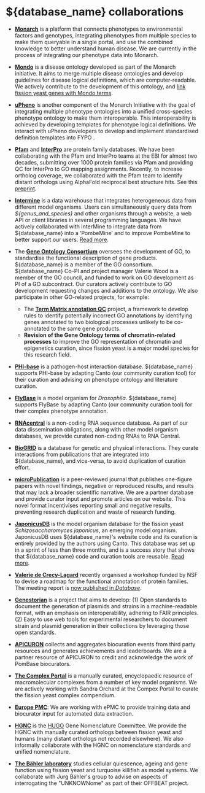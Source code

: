 # ${database_name} collaborations

- **[Monarch](https://monarchinitiative.org/)** is a platform that connects phenotypes to environmental factors and genotypes, integrating phenotypes from multiple species to make them queryable in a single portal, and use the combined knowledge to better understand human disease. We are currently in the process of integrating our phenotype data into Monarch.

- **[Mondo](https://mondo.monarchinitiative.org/)** is a disease ontology developed as part of the Monarch initiative. It aims to merge multiple disease ontologies and develop guidelines for disease logical definitions, which are computer-readable. We actively contribute to the development of this ontology, and [link fission yeast genes with Mondo terms](${base_url}/news#human-disease-association-changes-monarch).

- **[uPheno](https://obofoundry.org/ontology/upheno.html)** is another component of the Monarch Initiative with the goal of integrating multiple phenotype ontologies into a unified cross-species phenotype ontology to make them interoperable. This interoperability is achieved by developing templates for phenotype logical definitions. We interact with uPheno developers to develop and implement standardised definition templates into FYPO .

- **[Pfam](https://pfam.xfam.org/)** and **[InterPro](https://www.ebi.ac.uk/interpro/)** are protein family databases. We have been collaborating with the Pfam and InterPro teams at the EBI for almost two decades, submitting over 1000 protein families via Pfam and providing QC for InterPro to GO mapping assignments. Recently, to increase ortholog coverage, we collaborated with the Pfam team to identify distant orthologs using AlphaFold reciprocal best structure hits. See this [preprint](https://doi.org/10.1101/2022.07.04.498216).

- **[Intermine](http://intermine.org/)** is a data warehouse that integrates heterogeneous data from different model organisms. Users can simultaneously query data from *${genus_and_species}* and other organisms through a website, a web API or client libraries in several programming languages. We have actively collaborated with InterMine to integrate data from ${database_name} into a ‘PombeMine’ and to improve PombeMine to better support our users. [Read more](https://www.pombase.org/pombemine).

- The [**Gene Ontology Consortium**](http://geneontology.org/) oversees the development of GO, to standardise the functional description of gene products. ${database_name} is a member of the GO consortium. ${database_name} Co-PI and project manager Valerie Wood is a member of the GO council, and funded to work on GO development as PI of a GO subcontract. Our curators actively contribute to GO development requesting changes and additions to the ontology. We also participate in other GO-related projects, for example:

  - The [**Term Matrix annotation QC**](https://www.ncbi.nlm.nih.gov/pmc/articles/PMC7536087/) project, a framework to develop rules to identify potentially incorrect GO annotations by identifying genes annotated to two biological processes unlikely to be co-annotated to the same gene products.
  - **Revision of the Gene Ontology terms of chromatin-related processes** to improve the GO representation of chromatin and epigenetics curation, since fission yeast is a major model species for this research field.

<!--- Hacky space -->
<div></div>

- **[PHI-base](http://www.phi-base.org/)** is a pathogen-host interaction database. ${database_name} supports PHI-base by adapting Canto (our community curation tool) for their curation and advising on phenotype ontology and literature curation.

- **[FlyBase](https://flybase.org/)** is a model organism for *Drosophila*. ${database_name} supports FlyBase by adapting Canto (our community curation tool) for their complex phenotype annotation.

- [**RNAcentral**](https://rnacentral.org/) is a non-coding RNA sequence database. As part of our data dissemination obligations, along with other model organism databases, we provide curated non-coding RNAs to RNA Central.

- [**BioGRID**](https://thebiogrid.org/) is a database for genetic and physical interactions. They curate interactions from publications that are integrated into ${database_name}, and vice-versa, to avoid duplication of curation effort.

- [**microPublication**](https://www.micropublication.org/) is a peer-reviewed journal that publishes one-figure papers with novel findings, negative or reproduced results, and results that may lack a broader scientific narrative. We are a partner database and provide curator input and promote articles on our website. This novel format incentivises reporting small and negative results, preventing research duplication and waste of research funding.

- [**JaponicusDB**](https://www.japonicusdb.org/) is the model organism database for the fission yeast *Schizosaccharomyces japonicus*, an emerging model organism. JaponicusDB uses ${database_name}'s website code and its curation is entirely provided by the authors using Canto. This database was set up in a sprint of less than three months, and is a success story that shows that ${database_name} code and curation tools are reusable. [Read more](https://academic.oup.com/genetics/article/220/4/iyab223/6481558).

- [**Valerie de Crecy-Lagard**](https://orcid.org/0000-0002-9955-3785)
  recently organised a workshop funded by NSF to devise a roadmap for
  the functional annotation of protein families.
  The meeting report is
  [now published in *Database*](https://pubmed.ncbi.nlm.nih.gov/35961013/).

- [**Genestorian**](https://www.genestorian.org/) is a project that aims to develop: (1) Open standards to document the generation of plasmids and strains in a machine-readable format, with an emphasis on interoperability, adhering to FAIR principles. (2) Easy to use web tools for experimental researchers to document strain and plasmid generation in their collections by leveraging those open standards.

- [**APICURON**](https://www.apicuron.org/) collects and aggregates
  biocuration events from third party resources and generates
  achievements and leaderboards.  We are a partner resource of
  APICURON to credit and acknowledge the work of PomBase
  biocurators.

- [**The Complex Portal**](https://www.ebi.ac.uk/complexportal/home) is a
  manually curated, encyclopaedic resource of macromolecular complexes
  from a number of key model organisms.  We are actively working with
  Sandra Orchard at the Compex Portal to curate the fission yeast
  complex compendium.

- [**Europe PMC**](https://europepmc.org/): We are working with ePMC to
  provide training data and biocurator input for automated data
  extraction.

- [**HGNC**](https://www.genenames.org/) is the
  [HUGO](https://www.hugo-international.org/) Gene Nomenclature
  Committee.  We provide the HGNC with manually curated orthologs
  between fission yeast and humans (many distant orthologs not
  recorded elsewhere).  We also informally collaborate with the HGNC
  on nomenclature standards and unified nomenclature.

- [**The Bähler laboratory**](https://bahlerlab.info/) studies cellular
  quiescence, ageing and gene function using fission yeast and
  turquoise killifish as model systems.  We collaborate with Jurg
  Bähler's group to advise on aspects of interrogating the
  "UNKNOWNome" as part of their OFFBEAT project.
